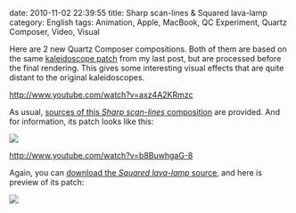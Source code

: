 date: 2010-11-02 22:39:55
title: Sharp scan-lines & Squared lava-lamp
category: English
tags: Animation, Apple, MacBook, QC Experiment, Quartz Composer, Video, Visual

Here are 2 new Quartz Composer compositions. Both of them are based on the same [kaleidoscope patch](http://kevin.deldycke.com/2010/10/kaleidoscope-001-002/) from my last post, but are processed before the final rendering. This gives some interesting visual effects that are quite distant to the original kaleidoscopes.

http://www.youtube.com/watch?v=axz4A2KRmzc

As usual, [sources of this _Sharp scan-lines_ composition](http://kevin.deldycke.com/documents/sharp-scan-lines.qtz) are provided. And for information, its patch looks like this:

![](/uploads/2010/sharp-scan-lines-patch.png)

http://www.youtube.com/watch?v=b8BuwhgaG-8

Again, you can [download the _Squared lava-lamp_ source](http://kevin.deldycke.com/documents/squared-lava-lamp.qtz), and here is preview of its patch:

![](/uploads/2010/squared-lava-lamp-patch.png)

